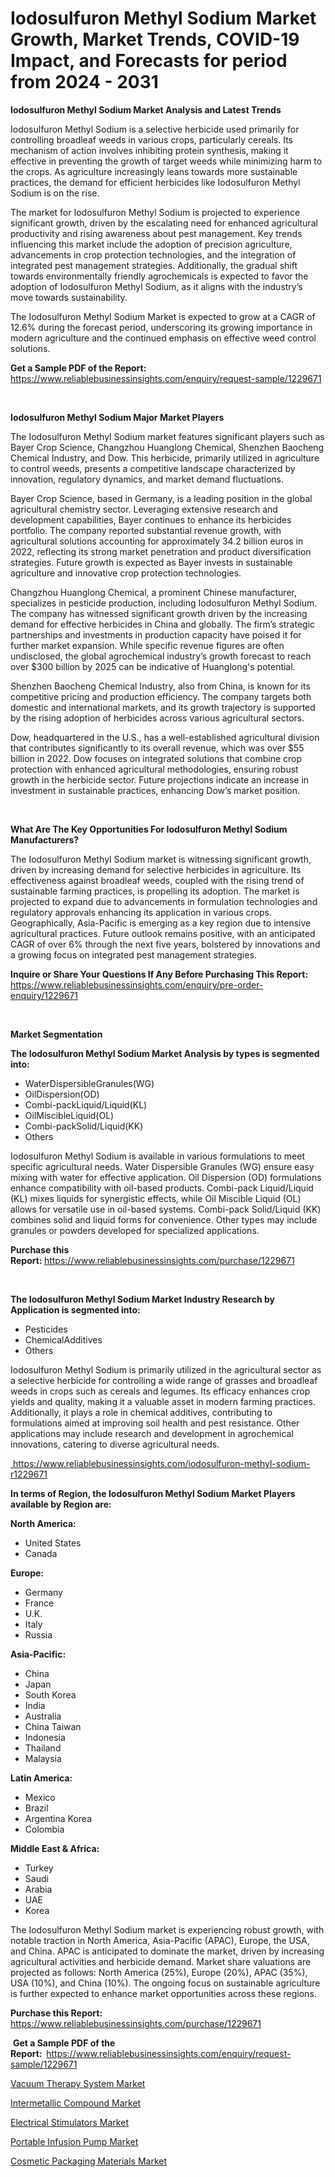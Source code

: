 <p><h1>Iodosulfuron Methyl Sodium Market Growth, Market Trends, COVID-19 Impact, and Forecasts for period from 2024 - 2031</h1></p><p><strong>Iodosulfuron Methyl Sodium Market Analysis and Latest Trends</strong></p>
<p><p>Iodosulfuron Methyl Sodium is a selective herbicide used primarily for controlling broadleaf weeds in various crops, particularly cereals. Its mechanism of action involves inhibiting protein synthesis, making it effective in preventing the growth of target weeds while minimizing harm to the crops. As agriculture increasingly leans towards more sustainable practices, the demand for efficient herbicides like Iodosulfuron Methyl Sodium is on the rise.</p><p>The market for Iodosulfuron Methyl Sodium is projected to experience significant growth, driven by the escalating need for enhanced agricultural productivity and rising awareness about pest management. Key trends influencing this market include the adoption of precision agriculture, advancements in crop protection technologies, and the integration of integrated pest management strategies. Additionally, the gradual shift towards environmentally friendly agrochemicals is expected to favor the adoption of Iodosulfuron Methyl Sodium, as it aligns with the industry’s move towards sustainability.</p><p>The Iodosulfuron Methyl Sodium Market is expected to grow at a CAGR of 12.6% during the forecast period, underscoring its growing importance in modern agriculture and the continued emphasis on effective weed control solutions.</p></p>
<p><strong>Get a Sample PDF of the Report:&nbsp;</strong> <a href="https://www.reliablebusinessinsights.com/enquiry/request-sample/1229671?utm_campaign=117&utm_medium=2&utm_source=Github&utm_content=ia&utm_term=07112024&utm_id=iodosulfuron-methyl-sodium">https://www.reliablebusinessinsights.com/enquiry/request-sample/1229671</a></p>
<p>&nbsp;</p>
<p><strong>Iodosulfuron Methyl Sodium Major Market Players</strong></p>
<p><p>The Iodosulfuron Methyl Sodium market features significant players such as Bayer Crop Science, Changzhou Huanglong Chemical, Shenzhen Baocheng Chemical Industry, and Dow. This herbicide, primarily utilized in agriculture to control weeds, presents a competitive landscape characterized by innovation, regulatory dynamics, and market demand fluctuations.</p><p>Bayer Crop Science, based in Germany, is a leading position in the global agricultural chemistry sector. Leveraging extensive research and development capabilities, Bayer continues to enhance its herbicides portfolio. The company reported substantial revenue growth, with agricultural solutions accounting for approximately 34.2 billion euros in 2022, reflecting its strong market penetration and product diversification strategies. Future growth is expected as Bayer invests in sustainable agriculture and innovative crop protection technologies.</p><p>Changzhou Huanglong Chemical, a prominent Chinese manufacturer, specializes in pesticide production, including Iodosulfuron Methyl Sodium. The company has witnessed significant growth driven by the increasing demand for effective herbicides in China and globally. The firm’s strategic partnerships and investments in production capacity have poised it for further market expansion. While specific revenue figures are often undisclosed, the global agrochemical industry’s growth forecast to reach over $300 billion by 2025 can be indicative of Huanglong's potential.</p><p>Shenzhen Baocheng Chemical Industry, also from China, is known for its competitive pricing and production efficiency. The company targets both domestic and international markets, and its growth trajectory is supported by the rising adoption of herbicides across various agricultural sectors.</p><p>Dow, headquartered in the U.S., has a well-established agricultural division that contributes significantly to its overall revenue, which was over $55 billion in 2022. Dow focuses on integrated solutions that combine crop protection with enhanced agricultural methodologies, ensuring robust growth in the herbicide sector. Future projections indicate an increase in investment in sustainable practices, enhancing Dow’s market position.</p></p>
<p>&nbsp;</p>
<p><strong>What Are The Key Opportunities For Iodosulfuron Methyl Sodium Manufacturers?</strong></p>
<p><p>The Iodosulfuron Methyl Sodium market is witnessing significant growth, driven by increasing demand for selective herbicides in agriculture. Its effectiveness against broadleaf weeds, coupled with the rising trend of sustainable farming practices, is propelling its adoption. The market is projected to expand due to advancements in formulation technologies and regulatory approvals enhancing its application in various crops. Geographically, Asia-Pacific is emerging as a key region due to intensive agricultural practices. Future outlook remains positive, with an anticipated CAGR of over 6% through the next five years, bolstered by innovations and a growing focus on integrated pest management strategies.</p></p>
<p><strong>Inquire or Share Your Questions If Any Before Purchasing This Report:</strong> <a href="https://www.reliablebusinessinsights.com/enquiry/pre-order-enquiry/1229671?utm_campaign=117&utm_medium=2&utm_source=Github&utm_content=ia&utm_term=07112024&utm_id=iodosulfuron-methyl-sodium">https://www.reliablebusinessinsights.com/enquiry/pre-order-enquiry/1229671</a></p>
<p>&nbsp;</p>
<p><strong>Market Segmentation</strong></p>
<p><strong>The Iodosulfuron Methyl Sodium Market Analysis by types is segmented into:</strong></p>
<p><ul><li>WaterDispersibleGranules(WG)</li><li>OilDispersion(OD)</li><li>Combi-packLiquid/Liquid(KL)</li><li>OilMiscibleLiquid(OL)</li><li>Combi-packSolid/Liquid(KK)</li><li>Others</li></ul></p>
<p><p>Iodosulfuron Methyl Sodium is available in various formulations to meet specific agricultural needs. Water Dispersible Granules (WG) ensure easy mixing with water for effective application. Oil Dispersion (OD) formulations enhance compatibility with oil-based products. Combi-pack Liquid/Liquid (KL) mixes liquids for synergistic effects, while Oil Miscible Liquid (OL) allows for versatile use in oil-based systems. Combi-pack Solid/Liquid (KK) combines solid and liquid forms for convenience. Other types may include granules or powders developed for specialized applications.</p></p>
<p><strong>Purchase this Report:&nbsp;</strong><a href="https://www.reliablebusinessinsights.com/purchase/1229671?utm_campaign=117&utm_medium=2&utm_source=Github&utm_content=ia&utm_term=07112024&utm_id=iodosulfuron-methyl-sodium">https://www.reliablebusinessinsights.com/purchase/1229671</a></p>
<p>&nbsp;</p>
<p><strong>The Iodosulfuron Methyl Sodium Market Industry Research by Application is segmented into:</strong></p>
<p><ul><li>Pesticides</li><li>ChemicalAdditives</li><li>Others</li></ul></p>
<p><p>Iodosulfuron Methyl Sodium is primarily utilized in the agricultural sector as a selective herbicide for controlling a wide range of grasses and broadleaf weeds in crops such as cereals and legumes. Its efficacy enhances crop yields and quality, making it a valuable asset in modern farming practices. Additionally, it plays a role in chemical additives, contributing to formulations aimed at improving soil health and pest resistance. Other applications may include research and development in agrochemical innovations, catering to diverse agricultural needs.</p></p>
<p><a href="https://www.reliablebusinessinsights.com/iodosulfuron-methyl-sodium-r1229671?utm_campaign=117&utm_medium=2&utm_source=Github&utm_content=ia&utm_term=07112024&utm_id=iodosulfuron-methyl-sodium">&nbsp;https://www.reliablebusinessinsights.com/iodosulfuron-methyl-sodium-r1229671</a></p>
<p><strong>In terms of Region, the Iodosulfuron Methyl Sodium Market Players available by Region are:</strong></p>
<p>
    <p> <strong> North America: </strong>
        <ul>
            <li>United States</li>
            <li>Canada</li>
        </ul>
        </p> 
    <p> <strong> Europe: </strong>
        <ul>
            <li>Germany</li>
            <li>France</li>
            <li>U.K.</li>
            <li>Italy</li>
            <li>Russia</li>
        </ul>
        </p> 
    <p> <strong> Asia-Pacific: </strong>
        <ul>
            <li>China</li>
            <li>Japan</li>
            <li>South Korea</li>
            <li>India</li>
            <li>Australia</li>
            <li>China Taiwan</li>
            <li>Indonesia</li>
            <li>Thailand</li>
            <li>Malaysia</li>
        </ul>
        </p> 
    <p> <strong> Latin America: </strong>
        <ul>
            <li>Mexico</li>
            <li>Brazil</li>
            <li>Argentina Korea</li>
            <li>Colombia</li>
        </ul>
        </p> 
    <p> <strong> Middle East & Africa: </strong>
        <ul>
            <li>Turkey</li>
            <li>Saudi</li>
            <li>Arabia</li>
            <li>UAE</li>
            <li>Korea</li>
        </ul>
    </p>
    </p>
<p><p>The Iodosulfuron Methyl Sodium market is experiencing robust growth, with notable traction in North America, Asia-Pacific (APAC), Europe, the USA, and China. APAC is anticipated to dominate the market, driven by increasing agricultural activities and herbicide demand. Market share valuations are projected as follows: North America (25%), Europe (20%), APAC (35%), USA (10%), and China (10%). The ongoing focus on sustainable agriculture is further expected to enhance market opportunities across these regions.</p></p>
<p><strong>Purchase this Report: </strong><a href="https://www.reliablebusinessinsights.com/purchase/1229671?utm_campaign=117&utm_medium=2&utm_source=Github&utm_content=ia&utm_term=07112024&utm_id=iodosulfuron-methyl-sodium">https://www.reliablebusinessinsights.com/purchase/1229671</a></p>
<p>&nbsp;<strong>Get a Sample PDF of the Report:&nbsp;&nbsp;</strong><a href="https://www.reliablebusinessinsights.com/enquiry/request-sample/1229671?utm_campaign=117&utm_medium=2&utm_source=Github&utm_content=ia&utm_term=07112024&utm_id=iodosulfuron-methyl-sodium">https://www.reliablebusinessinsights.com/enquiry/request-sample/1229671</a></p>
<p><strong></strong></p>
<p><p><a href="https://issuu.com/reportprime-2/docs/vacuum-therapy-system-market-size-2_9cdb03fc847fcb?utm_campaign=117&utm_medium=2&utm_source=Github&utm_content=ia&utm_term=07112024&utm_id=iodosulfuron-methyl-sodium">Vacuum Therapy System Market</a></p><p><a href="https://github.com/avilarotedlowkog/Market-Research-Report-List-1/blob/main/intermetallic-compound-market.md?utm_campaign=117&utm_medium=2&utm_source=Github&utm_content=ia&utm_term=07112024&utm_id=iodosulfuron-methyl-sodium">Intermetallic Compound Market</a></p><p><a href="https://issuu.com/reportprime-2/docs/electrical-stimulators-market-size-_e946c818c10e99?utm_campaign=117&utm_medium=2&utm_source=Github&utm_content=ia&utm_term=07112024&utm_id=iodosulfuron-methyl-sodium">Electrical Stimulators Market</a></p><p><a href="https://issuu.com/reportprime-2/docs/portable-infusion-pump-market-size-_586586db8bc5b2?utm_campaign=117&utm_medium=2&utm_source=Github&utm_content=ia&utm_term=07112024&utm_id=iodosulfuron-methyl-sodium">Portable Infusion Pump Market</a></p><p><a href="https://github.com/fadrijbtavist/Market-Research-Report-List-1/blob/main/cosmetic-packaging-materials-market.md?utm_campaign=117&utm_medium=2&utm_source=Github&utm_content=ia&utm_term=07112024&utm_id=iodosulfuron-methyl-sodium">Cosmetic Packaging Materials Market</a></p></p>